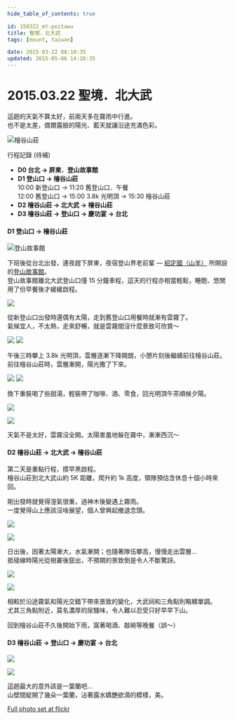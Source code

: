 ```yaml
---
hide_table_of_contents: true

id: 150322_mt-peitawu
title: 聖境．北大武
tags: [mount, taiwan]

date: 2015-03-22 08:10:35
updated: 2015-05-06 14:10:35
---
```


2015.03.22 聖境．北大武
=====================

這趟的天氣不算太好，前兩天多在霧雨中行進。  
也不是太差，偶爾露臉的陽光、藍天就讓沿途充滿色彩。

![檜谷山莊](https://farm9.staticflickr.com/8730/16767302873_2769eb15a5_c.jpg)

行程記錄 (待補)
-   __D0 台北 -> 屏東．登山故事館__  
-   __D1 登山口 -> 檜谷山莊__  
       10:00 新登山口 -> 11:20 舊登山口．午餐  
       12:00 舊登山口 -> 15:00 3.8k 光明頂 -> 15:30 檜谷山莊
-   __D2 檜谷山莊 -> 北大武 -> 檜谷山莊__  
-   __D3 檜谷山莊 -> 登山口 -> 慶功宴 -> 台北__  

#### D1 登山口 -> 檜谷山莊 ####

![登山故事館](https://farm8.staticflickr.com/7696/17388215371_c5143f8b18_c.jpg)

下班後從台北出發，連夜趕下屏東，夜宿登山界老前輩 — [紹定國（山羊）](https://goo.gl/gQ1Ydd) 所開設的[登山故事館](https://goo.gl/7J7qBU)。  
登山故事館離北大武登山口僅 15 分鐘車程，這天的行程亦相當輕鬆，睡飽、悠閒用了份早餐後才緩緩啟程。

![](https://farm8.staticflickr.com/7724/17362619986_bc9a61706e_c.jpg)

從新登山口出發時還偶有太陽，走到舊登山口用餐時就漸有雲霧了。  
氣候宜人，不太熱，走來舒暢，就是雲霧間沒什麼景致可欣賞～  

![](https://farm9.staticflickr.com/8702/17202344099_97159fc297.jpg) ![](https://farm8.staticflickr.com/7768/17200988730_4e14c3f02c.jpg)

午後三時攀上 3.8k 光明頂，雲層逐漸下降開朗，小憩片刻後繼續前往檜谷山莊。  
前往檜谷山莊時，雲層漸開，陽光撒了下來。  

![](https://farm9.staticflickr.com/8808/17202343549_beabb40023.jpg) ![](https://farm8.staticflickr.com/7732/17362606476_b126ebed66.jpg)

換下重裝喝了些甜湯，輕裝帶了咖啡、酒、零食，回光明頂午茶順候夕陽。

![](https://farm9.staticflickr.com/8791/16768285573_14a8293b83_c.jpg)

![](https://farm8.staticflickr.com/7796/17388200251_aaa64a296c_c.jpg)

天氣不是太好，雲霧沒全開。太陽害羞地躲在霧中，漸漸西沉～  


#### D2 檜谷山莊 -> 北大武 -> 檜谷山莊 ####

第二天是重點行程，摸早黑啟程。  
檜谷山莊到北大武山約 5K 距離，爬升約 1k 高度，領隊預估含休息十個小時來回。  

剛出發時就覺得溼氣很重，過神木後變遇上霧雨。  
一度覺得山上應該沒啥展望，個人曾興起撤退念頭。  

![](https://farm9.staticflickr.com/8690/17385599032_360e12ca24_c.jpg)

![](https://farm8.staticflickr.com/7682/17181105337_e92e54c07e_c.jpg)

日出後，因著太陽漸大，水氣漸開；也隨著隊伍攀高，慢慢走出雲層…  
抵稜線時陽光從樹叢後竄出，不預期的景致倒是令人不斷驚訝。

![](https://farm9.staticflickr.com/8769/16768275853_2075906690_c.jpg)

![](https://farm9.staticflickr.com/8800/17181103757_cc05a23c30_c.jpg)

相較於沿途霧氣和陽光交錯下帶來景致的變化，大武祠和三角點則略顯單調。  
尤其三角點附近，莫名濃厚的尿騷味，令人難以忍受只好早早下山。

回到檜谷山莊不久後開始下雨，窩著喝酒、敲碗等晚餐（誤～）


#### D3 檜谷山莊 -> 登山口 -> 慶功宴 -> 台北 ####

![](https://farm9.staticflickr.com/8756/16767308643_c4f4b039e6_c.jpg)

![](https://farm6.staticflickr.com/5342/16768274803_faef08e837_c.jpg)

這趟最大的意外該是一葉蘭吧…  
山壁間綻開了幾朵一葉蘭，沾著露水嬌艷欲滴的模樣，美。


[Full photo set at flickr](https://goo.gl/QGxK7x)
